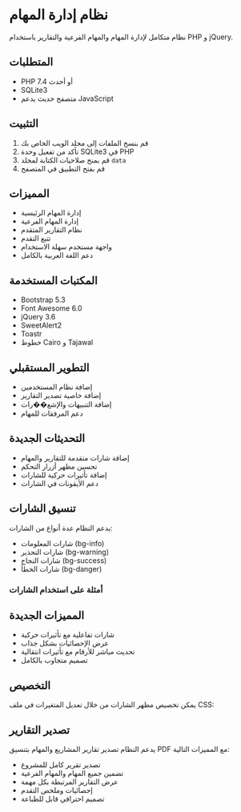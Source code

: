 # نظام إدارة المهام

نظام متكامل لإدارة المهام والمهام الفرعية والتقارير باستخدام PHP و jQuery.

## المتطلبات

- PHP 7.4 أو أحدث
- SQLite3
- متصفح حديث يدعم JavaScript

## التثبيت

1. قم بنسخ الملفات إلى مجلد الويب الخاص بك
2. تأكد من تفعيل وحدة SQLite3 في PHP
3. قم بمنح صلاحيات الكتابة لمجلد `data`
4. قم بفتح التطبيق في المتصفح

## المميزات

- إدارة المهام الرئيسية
- إدارة المهام الفرعية
- نظام التقارير المتقدم
- تتبع التقدم
- واجهة مستخدم سهلة الاستخدام
- دعم اللغة العربية بالكامل

## المكتبات المستخدمة

- Bootstrap 5.3
- Font Awesome 6.0
- jQuery 3.6
- SweetAlert2
- Toastr
- خطوط Cairo و Tajawal

## التطوير المستقبلي

- إضافة نظام المستخدمين
- إضافة خاصية تصدير التقارير
- إضافة التنبيهات والإشع��رات
- دعم المرفقات للمهام 

## التحديثات الجديدة
- إضافة شارات متقدمة للتقارير والمهام
- تحسين مظهر أزرار التحكم
- إضافة تأثيرات حركية للشارات
- دعم الأيقونات في الشارات

## تنسيق الشارات
يدعم النظام عدة أنواع من الشارات:
- شارات المعلومات (bg-info)
- شارات التحذير (bg-warning)
- شارات النجاح (bg-success)
- شارات الخطأ (bg-danger)

### أمثلة على استخدام الشارات

## المميزات الجديدة
- شارات تفاعلية مع تأثيرات حركية
- عرض الإحصائيات بشكل جذاب
- تحديث مباشر للأرقام مع تأثيرات انتقالية
- تصميم متجاوب بالكامل

## التخصيص
يمكن تخصيص مظهر الشارات من خلال تعديل المتغيرات في ملف CSS:

## تصدير التقارير

يدعم النظام تصدير تقارير المشاريع والمهام بتنسيق PDF مع المميزات التالية:

- تصدير تقرير كامل للمشروع
- تضمين جميع المهام والمهام الفرعية
- عرض التقارير المرتبطة بكل مهمة
- إحصائيات وملخص التقدم
- تصميم احترافي قابل للطباعة
